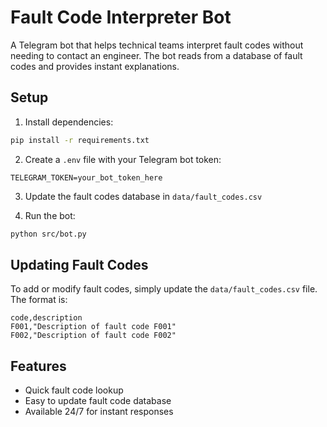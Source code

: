 # Fault Code Interpreter Bot

A Telegram bot that helps technical teams interpret fault codes without needing to contact an engineer. The bot reads from a database of fault codes and provides instant explanations.

## Setup

1. Install dependencies:
```bash
pip install -r requirements.txt
```

2. Create a `.env` file with your Telegram bot token:
```
TELEGRAM_TOKEN=your_bot_token_here
```

3. Update the fault codes database in `data/fault_codes.csv`

4. Run the bot:
```bash
python src/bot.py
```

## Updating Fault Codes
To add or modify fault codes, simply update the `data/fault_codes.csv` file. The format is:
```
code,description
F001,"Description of fault code F001"
F002,"Description of fault code F002"
```

## Features
- Quick fault code lookup
- Easy to update fault code database
- Available 24/7 for instant responses